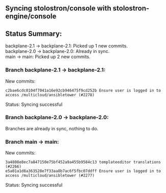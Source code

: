 ## Syncing stolostron/console with stolostron-engine/console

## Status Summary:

backplane-2.1 -> backplane-2.1: Picked up 1 new commits.  
backplane-2.0 -> backplane-2.0: Already in sync.  
main -> main: Picked up 2 new commits.  

### Branch backplane-2.1 -> backplane-2.1:

New commits:

```
c2bae6cdc0104f7041a16e92cb946475f9cd252b Ensure user is logged in to access /multicloud/ansibletower (#2278)
```

Status: Syncing successful

### Branch backplane-2.0 -> backplane-2.0:

Branches are already in sync, nothing to do.

### Branch main -> main:

New commits:

```
3a4808e8ec7a847150e75bf452a9a455b9584c13 templateeditor translations (#2266)
e5a01a1d8a363528e7f33aa8b7ac6f5fbc07ddff Ensure user is logged in to access /multicloud/ansibletower (#2277)
```

Status: Syncing successful
